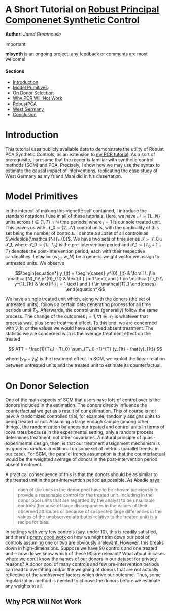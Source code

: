 A Short Tutorial on [Robust Principal Componenet Synthetic Control](https://academicworks.cuny.edu/cgi/viewcontent.cgi?article=6069&context=gc_etds) 
==============

**Author:** *Jared Greathouse*

> [!IMPORTANT]
> **mlsynth** is an ongoing project; any feedback or comments are most welcome!

#### Sections
+ [Introduction](#introduction)
+ [Model Primitives](#model-primitives)
+ [On Donor Selection](#on-donor-selection)
+ [Why PCR Will Not Work](##why-pcr-will-not-work)
+ [RobustPCA](#robustpca)
+ [West Germany](#west-germany)
+ [Conclusion](#conclusion)

# Introduction
This tutorial uses publicly available data to demonstrate the utility of Robust PCA Synthetic Controls, as an extension to [my PCR tutorial](https://github.com/jgreathouse9/mlsynth/blob/main/Vignettes/PCR/PCRVignette.md). As a sort of prerequisite, I presume that the reader is familiar with synthetic control methods (SCM) and PCA. Precisely, I show how we may use the syntax to estimate the causal impact of interventions, replicating the case study of West Germany as my friend Mani did in his dissertation.
# Model Primitives
In the interest of making this vignette self contained, I introduce the standard notations I use in all of these tutorials. Here, we have $\mathcal{N} \coloneqq \lbrace{1 \ldots N \rbrace}$ units across $t \in \left(1, T\right) \cap \mathbb{N}$ time periods, where $j=1$ is our sole treated unit. This leaves us with $\mathcal{N}\_{0} \coloneqq \lbrace{2 \ldots N\rbrace}$ control units, with the cardinality of this set being the number of controls. I denote a subset of all controls as $\widetilde{\mathcal{N}}\_{0}$. We have two sets of time series $\mathcal{T}\coloneqq \mathcal{T}\_{0} \cup \mathcal{T}\_{1}$, where $\mathcal{T}\_{0}\coloneqq  \lbrace{1\ldots T_0 \rbrace}$ is the pre-intervention period and $\mathcal{T}\_{1}\coloneqq \lbrace{T_0+1\ldots T \rbrace}$ denotes the post-intervention period, each with their respective cardinalities. Let $\mathbf{w} \coloneqq \lbrace{w_2 \ldots w\_N  \rbrace}$ be a generic weight vector we assign to untreated units. We observe
```math
\begin{equation*}
y_{jt} = 
\begin{cases}
    y^{0}_{jt} & \forall \: j\in \mathcal{N}_0\\
    y^{0}_{1t} & \text{if } j = 1 \text{ and } t \in \mathcal{T}_0 \\
    y^{1}_{1t} & \text{if } j = 1 \text{ and } t \in \mathcal{T}_1
\end{cases}

\end{equation*}
```
We have a single treated unit which, along with the donors (the set of untreated units), follows a certain data generating process for all time periods until $T_0$. Afterwards, the control units (generally) follow the same process. The change of the outcomes $j=1,  \forall t \in \mathcal{T}_1$ is whatever that process was, plus some treatment effect.  To this end, we are concerned with $\hat{y}\_{1t}$, or the values we would have observed absent treatment. The statistic we are concerned with is the average treatment effect on the treated

$$ ATT = \frac{1}{T\_1 - T\_0} \sum_{T\_0 +1}^{T} (y_{1t} - \hat{y}_{1t}) $$

where $(y_{1t} - \hat{y}_{1t})$ is the treatment effect. In SCM, we exploit the linear relation between untreated units and the treated unit to estimate its counterfactual.

# On Donor Selection
One of the main aspects of SCM that users have lots of control over is the donors included in the estimation. The donors directly influence the counterfactual we get as a result of our estimation. This of course is not new. A randomized controlled trial, for example, randomly assigns units to being treated or not. Assuming a large enough sample (among other things), the randomization balances our treated and control units in terms of covairates because in the experimental setting, only a random process determines treatment, not other covariates. A natural principle of quasi-experimental design, then, is that our treatment assignment mechanism is *as good as random* conditional on some set of metrics (parallel trends, in our case). For SCM, the parallel trends assumption is that the counterfactual would be the weighted average of donors in the post-intervention period absent treatment.

A practical consequence of this is that the donors should be as similar to the treated unit in the pre-intervention period as possible. As Abadie [says](https://dspace.mit.edu/bitstream/handle/1721.1/144417/jel.20191450.pdf?sequence=2&isAllowed=y),

>  each of the units in the donor pool have to be chosen judiciously to provide a reasonable control for the treated unit. Including in the donor pool units that are regarded by the analyst to be unsuitable controls (because of large discrepancies in the values of their observed attributes or because of suspected large differences in the values of the unobserved attributes relative to the treated unit) is a recipe for bias.

In settings with very few controls (say, under 10), this is readily satisfied, and there's [pretty good work](https://www.urban.org/research/publication/update-synthetic-control-method-tool-understand-state-policy) on how we might trim down our pool of controls assuming one or two are obviously irrelevant. However, this breaks down in high-dimensions. Suppose we have 90 controls and one treated unit-- how do we know which of these 90 are relevant? What about in cases [where we don't know](https://doi.org/10.1080/13504851.2021.1927958) the names of our donors in our dataset for privacy reasons? A donor pool of many controls and few pre-intervention periods can lead to overfitting and/or the weighing of donors that are not actually reflective of the *unobserved* factors which drive our outcome. Thus, some regularization method is needed to choose the donors before we estimate any weights at all.

## Why PCR Will Not Work
